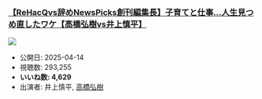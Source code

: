 ### [【ReHacQvs辞めNewsPicks創刊編集長】子育てと仕事…人生見つめ直したワケ【高橋弘樹vs井上慎平】](https://www.youtube.com/watch?v=_Ccuh2YNWqQ)
[![](https://img.youtube.com/vi/_Ccuh2YNWqQ/sddefault.jpg)](https://www.youtube.com/watch?v=_Ccuh2YNWqQ)
-   公開日: 2025-04-14
-   視聴数: 293,255
-   **いいね数: 4,629**
-   出演者: 井上慎平, [高橋弘樹](/rehacq_fan/people/高橋弘樹 "wikilink")
